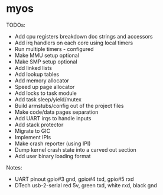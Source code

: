 # myos

TODOs:
- Add cpu registers breakdown doc strings and accessors
- Add irq handlers on each core using local timers
- Run multiple timers - configured
- Make MMU setup optional
- Make SMP setup optional
- Add linked lists
- Add lookup tables
- Add memory allocator
- Speed up page allocator
- Add locks to task module
- Add task sleep/yield/mutex
- Build armstubs/config out of the project files
- Make code/data pages separation
- Add UART irqs to handle inputs
- Add stack protector
- Migrate to GIC
- Implement IPIs
- Make crash reporter (using IPI)
- Dump kernel crash state into a carved out section
- Add user binary loading format

Notes:
- UART pinout gpio#3 gnd, gpio#4 txd, gpio#5 rxd
- DTech usb-2-serial red 5v, green txd, white rxd, black gnd
